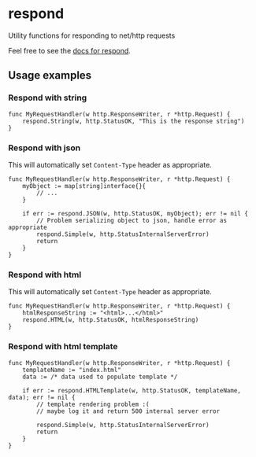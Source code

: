 # respond

Utility functions for responding to net/http requests

Feel free to see the [docs for respond](https://godoc.org/github.com/jeffbmartinez/respond).

## Usage examples

### Respond with string

```
func MyRequestHandler(w http.ResponseWriter, r *http.Request) {
	respond.String(w, http.StatusOK, "This is the response string")
}
```

### Respond with json

This will automatically set `Content-Type` header as appropriate.

```
func MyRequestHandler(w http.ResponseWriter, r *http.Request) {
	myObject := map[string]interface{}{
		// ...
	}

	if err := respond.JSON(w, http.StatusOK, myObject); err != nil {
		// Problem serializing object to json, handle error as appropriate
		respond.Simple(w, http.StatusInternalServerError)
		return
	}
}
```

### Respond with html

This will automatically set `Content-Type` header as appropriate.

```
func MyRequestHandler(w http.ResponseWriter, r *http.Request) {
	htmlResponseString := "<html>...</html>"
	respond.HTML(w, http.StatusOK, htmlResponseString)
}
```

### Respond with html template

```
func MyRequestHandler(w http.ResponseWriter, r *http.Request) {
	templateName := "index.html"
	data := /* data used to populate template */

	if err := respond.HTMLTemplate(w, http.StatusOK, templateName, data); err != nil {
	    // template rendering problem :(
	    // maybe log it and return 500 internal server error

	    respond.Simple(w, http.StatusInternalServerError)
	    return
	}
}
```
